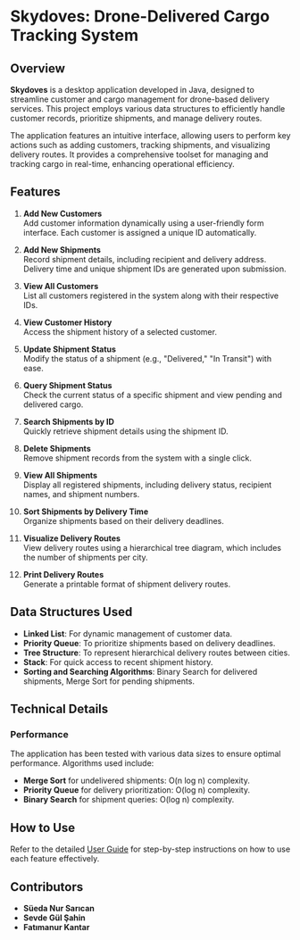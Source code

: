 # Skydoves: Drone-Delivered Cargo Tracking System

## Overview

**Skydoves** is a desktop application developed in Java, designed to streamline customer and cargo management for drone-based delivery services. This project employs various data structures to efficiently handle customer records, prioritize shipments, and manage delivery routes.

The application features an intuitive interface, allowing users to perform key actions such as adding customers, tracking shipments, and visualizing delivery routes. It provides a comprehensive toolset for managing and tracking cargo in real-time, enhancing operational efficiency.



## Features

1. **Add New Customers**  
   Add customer information dynamically using a user-friendly form interface. Each customer is assigned a unique ID automatically.

2. **Add New Shipments**  
   Record shipment details, including recipient and delivery address. Delivery time and unique shipment IDs are generated upon submission.

3. **View All Customers**  
   List all customers registered in the system along with their respective IDs.

4. **View Customer History**  
   Access the shipment history of a selected customer.

5. **Update Shipment Status**  
   Modify the status of a shipment (e.g., "Delivered," "In Transit") with ease.

6. **Query Shipment Status**  
   Check the current status of a specific shipment and view pending and delivered cargo.

7. **Search Shipments by ID**  
   Quickly retrieve shipment details using the shipment ID.

8. **Delete Shipments**  
   Remove shipment records from the system with a single click.

9. **View All Shipments**  
   Display all registered shipments, including delivery status, recipient names, and shipment numbers.

10. **Sort Shipments by Delivery Time**  
    Organize shipments based on their delivery deadlines.

11. **Visualize Delivery Routes**  
    View delivery routes using a hierarchical tree diagram, which includes the number of shipments per city.

12. **Print Delivery Routes**  
    Generate a printable format of shipment delivery routes.



## Data Structures Used

- **Linked List**: For dynamic management of customer data.
- **Priority Queue**: To prioritize shipments based on delivery deadlines.
- **Tree Structure**: To represent hierarchical delivery routes between cities.
- **Stack**: For quick access to recent shipment history.
- **Sorting and Searching Algorithms**: Binary Search for delivered shipments, Merge Sort for pending shipments.



## Technical Details

### Performance

The application has been tested with various data sizes to ensure optimal performance. Algorithms used include:

- **Merge Sort** for undelivered shipments: O(n log n) complexity.
- **Priority Queue** for delivery prioritization: O(log n) complexity.
- **Binary Search** for shipment queries: O(log n) complexity.


## How to Use

Refer to the detailed [User Guide](./docs/user_guide.md) for step-by-step instructions on how to use each feature effectively.



## Contributors

- **Süeda Nur Sarıcan** 
- **Sevde Gül Şahin**   
- **Fatımanur Kantar**
